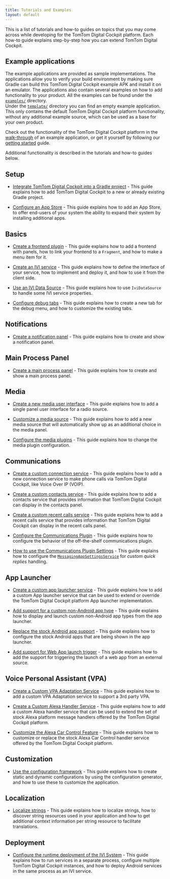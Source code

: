 ```yaml
---
title: Tutorials and Examples
layout: default
---
```


This is a list of tutorials and how-to guides on topics that you may come across while developing
for the TomTom Digital Cockpit platform. Each how-to guide explains step-by-step how you can extend
TomTom Digital Cockpit.


## Example applications

The example applications are provided as sample implementations. The applications allow you to
verify your build environment by making sure Gradle can build this TomTom Digital Cockpit example APK and
install it on an emulator. The applications also contain several examples on how to add
functionality to your product. All the examples can be found under the
[`examples/`](https://github.com/tomtom-international/tomtom-digital-cockpit-sdk-examples/tree/main/examples)
directory.<br/>
Under the
[`template/`](https://github.com/tomtom-international/tomtom-digital-cockpit-sdk-examples/tree/main/template)
directory you can find an empty example application. This only contains the default TomTom Digital Cockpit
platform functionality, without any additional example source, which can be used as a base for your
own product.

Check out the functionality of the TomTom Digital Cockpit platform in the
[walk-through](/tomtom-digital-cockpit/documentation/platform-overview/example-apps) of an example
application, or get it yourself by following our
[getting started](/tomtom-digital-cockpit/documentation/getting-started/introduction)
guide.

Additional functionality is described in the tutorials and how-to guides below.

## Setup

- [Integrate TomTom Digital Cockpit into a Gradle project](/tomtom-digital-cockpit/documentation/tutorials-and-examples/setup/integrate-tomtom-digital-cockpit-into-a-gradle-project) -
This guide explains how to add TomTom Digital Cockpit to a new or already existing Gradle project.

- [Configure an App Store](/tomtom-digital-cockpit/documentation/tutorials-and-examples/setup/configure-an-app-store) -
This guide explains how to add an App Store, to offer end-users of your system the ability to expand
their system by installing additional apps.

## Basics

- [Create a frontend plugin](/tomtom-digital-cockpit/documentation/tutorials-and-examples/basics/create-a-frontend-plugin) -
This guide explains how to add a frontend with panels, how to link your frontend to a `Fragment`,
and how to make a menu item for it.

- [Create an IVI service](/tomtom-digital-cockpit/documentation/tutorials-and-examples/basics/create-an-ivi-service) -
This guide explains how to define the interface of your service, how to implement and deploy it,
and how to use it from the client side.

- [Use an IVI Data Source](/tomtom-digital-cockpit/documentation/tutorials-and-examples/basics/use-an-ivi-data-source) -
This guide explains how to use `IviDataSource` to handle some IVI service properties.

- [Configure debug tabs](/tomtom-digital-cockpit/documentation/tutorials-and-examples/basics/configure-debug-tabs) -
This guide explains how to create a new tab for the debug menu, and how to customize the existing
tabs.

## Notifications

- [Create a notification panel](/tomtom-digital-cockpit/documentation/tutorials-and-examples/notifications/create-a-notification-panel) -
  This guide explains how to create and show a notification panel.

## Main Process Panel

- [Create a main process panel](/tomtom-digital-cockpit/documentation/tutorials-and-examples/main-process-panel/create-a-main-process-panel) -
  This guide explains how to create and show a main process panel.

## Media

- [Create a new media user interface](/tomtom-digital-cockpit/documentation/tutorials-and-examples/media/create-a-new-media-user-interface) -
This guide explains how to add a single panel user interface for a radio source.

- [Customize a media source](/tomtom-digital-cockpit/documentation/tutorials-and-examples/media/customize-a-media-source) -
This guide explains how to add a new media source that will automatically show up as an additional
choice in the media panel.

- [Configure the media plugins](/tomtom-digital-cockpit/documentation/tutorials-and-examples/media/configure-the-media-plugins) -
This guide explains how to change the media plugin configuration.

## Communications

- [Create a custom connection service](/tomtom-digital-cockpit/documentation/tutorials-and-examples/communications/create-a-custom-connection-service) -
This guide explains how to add a new connection service to make phone calls via TomTom Digital Cockpit, like
Voice Over IP (VOIP).

- [Create a custom contacts service](/tomtom-digital-cockpit/documentation/tutorials-and-examples/communications/create-a-custom-contacts-service) -
This guide explains how to add a contacts service that provides information that TomTom Digital Cockpit can
display in the contacts panel.

- [Create a custom recent calls service](/tomtom-digital-cockpit/documentation/tutorials-and-examples/communications/create-a-custom-recentcalls-service) -
This guide explains how to add a recent calls service that provides information that TomTom
Digital Cockpit can display in the recent calls panel.

- [Configure the Communications Plugin](https://developer.tomtom.com/tomtom-digital-cockpit/documentation/tutorials-and-examples/communications/configure-the-communications-plugin) -
This guide explains how to configure the behavior of the off-the-shelf communications plugin.

- [How to use the Communications Plugin Settings](https://developer.tomtom.com/tomtom-digital-cockpit/documentation/tutorials-and-examples/communications/how-to-use-the-communications-plugin-settings) -
This guide explains how to configure the [`MessagingAppSettingsService`](TTIVI_PLATFORM_API) for
_custom quick replies_ handling.

## App Launcher

- [Create a custom app launcher service](/tomtom-digital-cockpit/documentation/tutorials-and-examples/app-launcher/create-a-custom-app-launcher-service) -
This guide explains how to add a custom App launcher service that can be used to extend or
override the TomTom Digital Cockpit platform App launcher implementation.

- [Add support for a custom non-Android app type](/tomtom-digital-cockpit/documentation/tutorials-and-examples/app-launcher/add-support-for-a-custom-non-android-app-type) -
This guide explains how to display and launch custom non-Android app types from the app launcher.

- [Replace the stock Android app support](/tomtom-digital-cockpit/documentation/tutorials-and-examples/app-launcher/replace-the-stock-android-app-support) -
This guide explains how to configure the stock Android apps that are being shown in the app
launcher.

- [Add support for Web App launch trigger](/tomtom-digital-cockpit/documentation/tutorials-and-examples/app-launcher/add-support-for-web-app-launch-trigger) -
This guide explains how to add the support for triggering the launch of a web app from an external
source.

## Voice Personal Assistant (VPA)

- [Create a Custom VPA Adaptation Service](/tomtom-digital-cockpit/documentation/tutorials-and-examples/voice-personal-assistant/create-a-custom-vpa-adaptation-service) -
  This guide explains how to add a custom VPA Adaptation service to support a 3rd party VPA.

- [Create a Custom Alexa Handler Service](/tomtom-digital-cockpit/documentation/tutorials-and-examples/voice-personal-assistant/create-a-custom-alexa-handler-service) -
This guide explains how to add a custom Alexa handler service that can be used to extend the set of
stock Alexa platform message handlers offered by the TomTom Digital Cockpit platform.

- [Customize the Alexa Car Control Feature](/tomtom-digital-cockpit/documentation/tutorials-and-examples/voice-personal-assistant/customize-the-alexa-car-control-feature) -
This guide explains how to customize or replace the stock Alexa Car Control handler service offered
by the TomTom Digital Cockpit platform.

## Customization

- [Use the configuration framework](/tomtom-digital-cockpit/documentation/tutorials-and-examples/customization/use-the-configuration-framework) -
This guide explains how to create static and dynamic configurations by using the configuration
generator, and how to use these to customize the application.

## Localization

- [Localize strings](/tomtom-digital-cockpit/documentation/tutorials-and-examples/localization/localize-strings) -
This guide explains how to localize strings, how to discover string resources used in your
application and how to get additional context information per string resource to facilitate
translations.

## Deployment

- [Configure the runtime deployment of the IVI System](/tomtom-digital-cockpit/documentation/tutorials-and-examples/deployment/configure-the-runtime-deployment-of-the-ivi-system) -
This guide explains how to run services in a separate process, configure multiple TomTom Digital Cockpit
instances, and how to deploy Android services in the same process as an IVI service.
